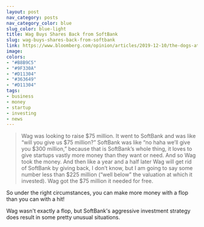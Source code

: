 ```yaml
---
layout: post
nav_category: posts
nav_category_color: blue
slug_color: blue-light
title: Wag Buys Shares Back from SoftBank
slug: wag-buys-shares-back-from-softbank
link: https://www.bloomberg.com/opinion/articles/2019-12-10/the-dogs-ate-softbank-s-money
image:
colors:
- "#B8B9C5"
- "#9F330A"
- "#D11304"
- "#363649"
- "#D11304"
tags:
- business
- money
- startup
- investing
- news
---
```


> Wag was looking to raise $75 million. It went to SoftBank and was like “will you give us $75 million?” SoftBank was like “no haha we’ll give you $300 million,” because that is SoftBank’s whole thing, it loves to give startups vastly more money than they want or need. And so Wag took the money. And then like a year and a half later Wag will get rid of SoftBank by giving back, I don’t know, but I am going to say some number less than $225 million (“well below” the valuation at which it invested). Wag got the $75 million it needed for free.

So under the right circumstances, you can make more money with a flop than you can with a hit!

Wag wasn't exactly a flop, but SoftBank's aggressive investment strategy does result in some pretty unusual situations.

